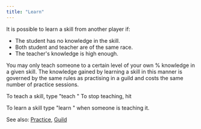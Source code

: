 ```yaml
---
title: "Learn"
---
```


It is possible to learn a skill from another player if:

- The student has no knowledge in the skill.
- Both student and teacher are of the same race.
- The teacher's knowledge is high enough.

You may only teach someone to a certain level of your own % knowledge in
a given skill. The knowledge gained by learning a skill in this manner
is governed by the same rules as practising in a guild and costs the
same number of practice sessions.

To teach a skill, type "teach <skill>" To stop teaching, hit <return>

To learn a skill type "learn <skill>" when someone is teaching it.

See also: [Practice](Practice "wikilink"), [Guild](Guild "wikilink")